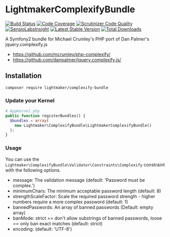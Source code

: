 LightmakerComplexifyBundle
=========

[![Build Status](https://travis-ci.org/LightmakerCanada/ComplexifyBundle.svg)](https://travis-ci.org/LightmakerCanada/ComplexifyBundle)
[![Code Coverage](https://scrutinizer-ci.com/g/LightmakerCanada/ComplexifyBundle/badges/coverage.png?b=master)](https://scrutinizer-ci.com/g/LightmakerCanada/ComplexifyBundle/?branch=master)
[![Scrutinizer Code Quality](https://scrutinizer-ci.com/g/LightmakerCanada/ComplexifyBundle/badges/quality-score.png?b=master)](https://scrutinizer-ci.com/g/LightmakerCanada/ComplexifyBundle/?branch=master)
[![SensioLabsInsight](https://insight.sensiolabs.com/projects/32d08283-d516-45b9-a283-f4ea95d989d0/mini.png)](https://insight.sensiolabs.com/projects/32d08283-d516-45b9-a283-f4ea95d989d0)
[![Latest Stable Version](https://poser.pugx.org/lightmaker/complexify-bundle/v/stable)](https://packagist.org/packages/lightmaker/complexify-bundle)
[![Total Downloads](https://poser.pugx.org/lightmaker/complexify-bundle/downloads)](https://packagist.org/packages/lightmaker/complexify-bundle)


A Symfony2 bundle for Michael Crumley's PHP port of Dan Palmer's jquery.complexify.js
- https://github.com/mcrumley/php-complexify/
- https://github.com/danpalmer/jquery.complexify.js/

## Installation

`composer require lightmaker/complexify-bundle`

### Update your Kernel

```php
# AppKernel.php
public function registerBundles() {
  $bundles = array(
    new Lightmaker\ComplexifyBundle\LightmakerComplexifyBundle()
  );
}
```

### Usage
You can use the `Lightmaker\ComplexifyBundle\Validator\Constraints\Complexify` constraint with the following options.

- message: The validation message (default: 'Password must be complex.')
- minimumChars: The minimum acceptable password length (default: 8)
- strengthScaleFactor: Scale the required password strength - higher numbers require a more complex password (default: 1)
- bannedPasswords: An array of banned passwords (Default: empty array)
- banMode: strict == don't allow substrings of banned passwords, loose == only ban exact matches (default: strict)
- encoding: (default: 'UTF-8')
